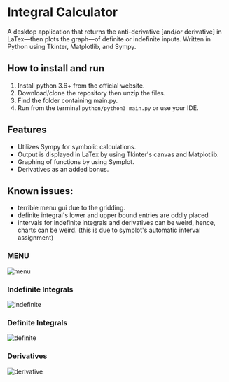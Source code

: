 # Integral Calculator 

A desktop application that returns the anti-derivative [and/or derivative] in LaTex—then plots the graph—of definite or indefinite inputs. Written in Python using Tkinter, Matplotlib, and Sympy. 

## How to install and run
1. Install python 3.6+ from the official website.
2. Download/clone the repository then unzip the files.
3. Find the folder containing main.py.
4. Run from the terminal `python/python3 main.py` or use your IDE.

## Features
* Utilizes Sympy for symbolic calculations.
* Output is displayed in LaTex by using Tkinter's canvas and Matplotlib.
* Graphing of functions by using Symplot.
* Derivatives as an added bonus.

## Known issues:
* terrible menu gui due to the gridding.
* definite integral's lower and upper bound entries are oddly placed
* intervals for indefinite integrals and derivatives can be weird, hence, charts can be weird. (this is due to symplot's automatic interval assignment)

### MENU
![menu](https://i.ibb.co/J2c62pd/1.png)
### Indefinite Integrals
![indefinite](https://i.ibb.co/RYfyMxp/calc.png)
### Definite Integrals
![definite](https://i.ibb.co/VMj8Bfy/2.png)
### Derivatives
![derivative](https://i.ibb.co/fMLdkym/3.png)

